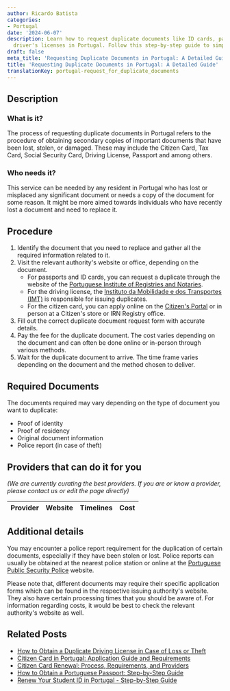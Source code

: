 ```yaml
---
author: Ricardo Batista
categories:
- Portugal
date: '2024-06-07'
description: Learn how to request duplicate documents like ID cards, passports, and
  driver's licenses in Portugal. Follow this step-by-step guide to simplify the process.
draft: false
meta_title: 'Requesting Duplicate Documents in Portugal: A Detailed Guide'
title: 'Requesting Duplicate Documents in Portugal: A Detailed Guide'
translationKey: portugal-request_for_duplicate_documents
---
```


## Description
### What is it?
The process of requesting duplicate documents in Portugal refers to the procedure of obtaining secondary copies of important documents that have been lost, stolen, or damaged. These may include the Citizen Card, Tax Card, Social Security Card, Driving License, Passport and among others.

### Who needs it?
This service can be needed by any resident in Portugal who has lost or misplaced any significant document or needs a copy of the document for some reason. It might be more aimed towards individuals who have recently lost a document and need to replace it.

## Procedure

1. Identify the document that you need to replace and gather all the required information related to it.
2. Visit the relevant authority's website or office, depending on the document.
     - For passports and ID cards, you can request a duplicate through the website of the [Portuguese Institute of Registries and Notaries](https://irn.justica.gov.pt/online).
     - For the driving license, the [Instituto da Mobilidade e dos Transportes (IMT)](https://www.imtonline.pt/) is responsible for issuing duplicates.
     - For the citizen card, you can apply online on the [Citizen's Portal](https://eportugal.gov.pt/en/inicio) or in person at a Citizen's store or IRN Registry office.
3. Fill out the correct duplicate document request form with accurate details.
4. Pay the fee for the duplicate document. The cost varies depending on the document and can often be done online or in-person through various methods.
5. Wait for the duplicate document to arrive. The time frame varies depending on the document and the method chosen to deliver.

## Required Documents
The documents required may vary depending on the type of document you want to duplicate:

- Proof of identity
- Proof of residency
- Original document information
- Police report (in case of theft)

## Providers that can do it for you

_(We are currently curating the best providers. If you are or know a provider, please contact us or edit the page directly)_

| Provider        |     Website     |     Timelines    |       Cost      |
| :-------------: | :-------------: |  :-------------: | :-------------: |

## Additional details
You may encounter a police report requirement for the duplication of certain documents, especially if they have been stolen or lost. Police reports can usually be obtained at the nearest police station or online at the [Portuguese Public Security Police](https://www.psp.pt/Pages/homePage.aspx) website.

Please note that, different documents may require their specific application forms which can be found in the respective issuing authority's website. They also have certain processing times that you should be aware of. For information regarding costs, it would be best to check the relevant authority's website as well.


## Related Posts

- [How to Obtain a Duplicate Driving License in Case of Loss or Theft](https://tramitit.com/guides/portugal/request_for_duplicate_driving_license/)
- [Citizen Card in Portugal: Application Guide and Requirements](https://tramitit.com/guides/portugal/request_for_citizen_card/)
- [Citizen Card Renewal: Process, Requirements, and Providers](https://tramitit.com/guides/portugal/renewal_of_citizen_card/)
- [How to Obtain a Portuguese Passport: Step-by-Step Guide](https://tramitit.com/guides/portugal/request_for_portuguese_passport/)
- [Renew Your Student ID in Portugal - Step-by-Step Guide](https://tramitit.com/guides/portugal/renewal_of_student_card_for_foreigners/)